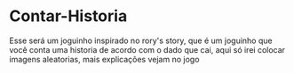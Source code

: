 # Contar-Historia
Esse será um joguinho inspirado no rory's story, que é um joguinho que você conta uma historia de acordo com o dado que cai, aqui só irei colocar imagens aleatorias, mais explicações vejam no jogo
